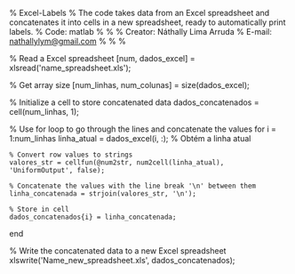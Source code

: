 % Excel-Labels
% The code takes data from an Excel spreadsheet and concatenates it into cells in a new spreadsheet, ready to automatically print labels.
% Code: matlab
%
%
% Creator: Náthally Lima Arruda 
% E-mail: nathallylym@gmail.com
%
% 
%

% Read a Excel spreadsheet 
[num, dados_excel] = xlsread('name_spreadsheet.xls');

% Get array size
[num_linhas, num_colunas] = size(dados_excel);

% Initialize a cell to store concatenated data
dados_concatenados = cell(num_linhas, 1);

% Use for loop to go through the lines and concatenate the values
for i = 1:num_linhas
    linha_atual = dados_excel(i, :); % Obtém a linha atual
    
    % Convert row values to strings
    valores_str = cellfun(@num2str, num2cell(linha_atual), 'UniformOutput', false);
    
    % Concatenate the values with the line break '\n' between them
    linha_concatenada = strjoin(valores_str, '\n');
    
    % Store in cell
    dados_concatenados{i} = linha_concatenada;
end

% Write the concatenated data to a new Excel spreadsheet
xlswrite('Name_new_spreadsheet.xls', dados_concatenados);
